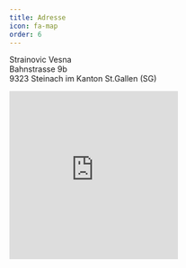 ```yaml
---
title: Adresse
icon: fa-map
order: 6
---
```

Strainovic Vesna  
Bahnstrasse 9b  
9323 Steinach im Kanton St.Gallen (SG)  

<iframe src="https://www.google.com/maps/embed?pb=!1m18!1m12!1m3!1d2695.437177799323!2d9.441135151249098!3d47.500876679075446!2m3!1f0!2f0!3f0!3m2!1i1024!2i768!4f13.1!3m3!1m2!1s0x479b1cf2d3e32e4f%3A0x1c5e9c8157f48ace!2sBahnstrasse+9B%2C+9323+Steinach!5e0!3m2!1sde!2sch!4v1525759521630" width="300" height="300" frameborder="0" style="border:0" allowfullscreen></iframe>
